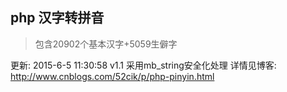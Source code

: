 ## php 汉字转拼音
> 包含20902个基本汉字+5059生僻字

更新:
2015-6-5 11:30:58 v1.1 采用mb_string安全化处理
详情见博客: http://www.cnblogs.com/52cik/p/php-pinyin.html
